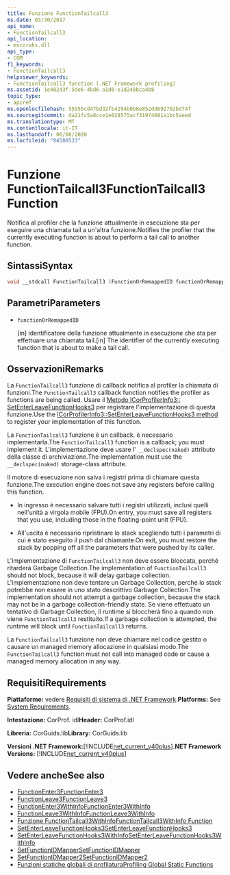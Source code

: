 ```yaml
---
title: Funzione FunctionTailcall3
ms.date: 03/30/2017
api_name:
- FunctionTailcall3
api_location:
- mscorwks.dll
api_type:
- COM
f1_keywords:
- FunctionTailcall3
helpviewer_keywords:
- FunctionTailcall3 function [.NET Framework profiling]
ms.assetid: 1e48243f-5de6-4bd6-a1d0-e1d248bca4b8
topic_type:
- apiref
ms.openlocfilehash: 55955cd47bd32fb4294b0b8e852dd692702bd74f
ms.sourcegitcommit: da21fc5a8cce1e028575acf31974681a1bc5aeed
ms.translationtype: MT
ms.contentlocale: it-IT
ms.lasthandoff: 06/08/2020
ms.locfileid: "84500533"
---
```

# <a name="functiontailcall3-function"></a><span data-ttu-id="17d39-102">Funzione FunctionTailcall3</span><span class="sxs-lookup"><span data-stu-id="17d39-102">FunctionTailcall3 Function</span></span>
<span data-ttu-id="17d39-103">Notifica al profiler che la funzione attualmente in esecuzione sta per eseguire una chiamata tail a un'altra funzione.</span><span class="sxs-lookup"><span data-stu-id="17d39-103">Notifies the profiler that the currently executing function is about to perform a tail call to another function.</span></span>  
  
## <a name="syntax"></a><span data-ttu-id="17d39-104">Sintassi</span><span class="sxs-lookup"><span data-stu-id="17d39-104">Syntax</span></span>  
  
```cpp  
void __stdcall FunctionTailcall3 (FunctionOrRemappedID functionOrRemappedID);  
```  
  
## <a name="parameters"></a><span data-ttu-id="17d39-105">Parametri</span><span class="sxs-lookup"><span data-stu-id="17d39-105">Parameters</span></span>

- `functionOrRemappedID`

  <span data-ttu-id="17d39-106">\[in] identificatore della funzione attualmente in esecuzione che sta per effettuare una chiamata tail.</span><span class="sxs-lookup"><span data-stu-id="17d39-106">\[in] The identifier of the currently executing function that is about to make a tail call.</span></span>

## <a name="remarks"></a><span data-ttu-id="17d39-107">Osservazioni</span><span class="sxs-lookup"><span data-stu-id="17d39-107">Remarks</span></span>  
 <span data-ttu-id="17d39-108">La `FunctionTailcall3` funzione di callback notifica al profiler la chiamata di funzioni.</span><span class="sxs-lookup"><span data-stu-id="17d39-108">The `FunctionTailcall3` callback function notifies the profiler as functions are being called.</span></span> <span data-ttu-id="17d39-109">Usare il [Metodo ICorProfilerInfo3:: SetEnterLeaveFunctionHooks3](icorprofilerinfo3-setenterleavefunctionhooks3-method.md) per registrare l'implementazione di questa funzione.</span><span class="sxs-lookup"><span data-stu-id="17d39-109">Use the [ICorProfilerInfo3::SetEnterLeaveFunctionHooks3 method](icorprofilerinfo3-setenterleavefunctionhooks3-method.md) to register your implementation of this function.</span></span>  
  
 <span data-ttu-id="17d39-110">La `FunctionTailcall3` funzione è un callback. è necessario implementarla.</span><span class="sxs-lookup"><span data-stu-id="17d39-110">The `FunctionTailcall3` function is a callback; you must implement it.</span></span> <span data-ttu-id="17d39-111">L'implementazione deve usare l' `__declspec(naked)` attributo della classe di archiviazione.</span><span class="sxs-lookup"><span data-stu-id="17d39-111">The implementation must use the `__declspec(naked)` storage-class attribute.</span></span>  
  
 <span data-ttu-id="17d39-112">Il motore di esecuzione non salva i registri prima di chiamare questa funzione.</span><span class="sxs-lookup"><span data-stu-id="17d39-112">The execution engine does not save any registers before calling this function.</span></span>  
  
- <span data-ttu-id="17d39-113">In ingresso è necessario salvare tutti i registri utilizzati, inclusi quelli nell'unità a virgola mobile (FPU).</span><span class="sxs-lookup"><span data-stu-id="17d39-113">On entry, you must save all registers that you use, including those in the floating-point unit (FPU).</span></span>  
  
- <span data-ttu-id="17d39-114">All'uscita è necessario ripristinare lo stack scegliendo tutti i parametri di cui è stato eseguito il push dal chiamante.</span><span class="sxs-lookup"><span data-stu-id="17d39-114">On exit, you must restore the stack by popping off all the parameters that were pushed by its caller.</span></span>  
  
 <span data-ttu-id="17d39-115">L'implementazione di `FunctionTailcall3` non deve essere bloccata, perché ritarderà Garbage Collection.</span><span class="sxs-lookup"><span data-stu-id="17d39-115">The implementation of `FunctionTailcall3` should not block, because it will delay garbage collection.</span></span> <span data-ttu-id="17d39-116">L'implementazione non deve tentare un Garbage Collection, perché lo stack potrebbe non essere in uno stato descrittivo Garbage Collection.</span><span class="sxs-lookup"><span data-stu-id="17d39-116">The implementation should not attempt a garbage collection, because the stack may not be in a garbage collection-friendly state.</span></span> <span data-ttu-id="17d39-117">Se viene effettuato un tentativo di Garbage Collection, il runtime si bloccherà fino a quando non viene `FunctionTailcall3` restituito.</span><span class="sxs-lookup"><span data-stu-id="17d39-117">If a garbage collection is attempted, the runtime will block until `FunctionTailcall3` returns.</span></span>  
  
 <span data-ttu-id="17d39-118">La `FunctionTailcall3` funzione non deve chiamare nel codice gestito o causare un managed memory allocazione in qualsiasi modo.</span><span class="sxs-lookup"><span data-stu-id="17d39-118">The `FunctionTailcall3` function must not call into managed code or cause a managed memory allocation in any way.</span></span>  
  
## <a name="requirements"></a><span data-ttu-id="17d39-119">Requisiti</span><span class="sxs-lookup"><span data-stu-id="17d39-119">Requirements</span></span>  
 <span data-ttu-id="17d39-120">**Piattaforme:** vedere [Requisiti di sistema di .NET Framework](../../get-started/system-requirements.md).</span><span class="sxs-lookup"><span data-stu-id="17d39-120">**Platforms:** See [System Requirements](../../get-started/system-requirements.md).</span></span>  
  
 <span data-ttu-id="17d39-121">**Intestazione:** CorProf. idl</span><span class="sxs-lookup"><span data-stu-id="17d39-121">**Header:** CorProf.idl</span></span>  
  
 <span data-ttu-id="17d39-122">**Libreria:** CorGuids.lib</span><span class="sxs-lookup"><span data-stu-id="17d39-122">**Library:** CorGuids.lib</span></span>  
  
 <span data-ttu-id="17d39-123">**Versioni .NET Framework:**[!INCLUDE[net_current_v40plus](../../../../includes/net-current-v40plus-md.md)]</span><span class="sxs-lookup"><span data-stu-id="17d39-123">**.NET Framework Versions:** [!INCLUDE[net_current_v40plus](../../../../includes/net-current-v40plus-md.md)]</span></span>  
  
## <a name="see-also"></a><span data-ttu-id="17d39-124">Vedere anche</span><span class="sxs-lookup"><span data-stu-id="17d39-124">See also</span></span>

- [<span data-ttu-id="17d39-125">FunctionEnter3</span><span class="sxs-lookup"><span data-stu-id="17d39-125">FunctionEnter3</span></span>](functionenter3-function.md)
- [<span data-ttu-id="17d39-126">FunctionLeave3</span><span class="sxs-lookup"><span data-stu-id="17d39-126">FunctionLeave3</span></span>](functionleave3-function.md)
- [<span data-ttu-id="17d39-127">FunctionEnter3WithInfo</span><span class="sxs-lookup"><span data-stu-id="17d39-127">FunctionEnter3WithInfo</span></span>](functionenter3withinfo-function.md)
- [<span data-ttu-id="17d39-128">FunctionLeave3WithInfo</span><span class="sxs-lookup"><span data-stu-id="17d39-128">FunctionLeave3WithInfo</span></span>](functionleave3withinfo-function.md)
- [<span data-ttu-id="17d39-129">Funzione FunctionTailcall3WithInfo</span><span class="sxs-lookup"><span data-stu-id="17d39-129">FunctionTailcall3WithInfo Function</span></span>](functiontailcall3withinfo-function.md)
- [<span data-ttu-id="17d39-130">SetEnterLeaveFunctionHooks3</span><span class="sxs-lookup"><span data-stu-id="17d39-130">SetEnterLeaveFunctionHooks3</span></span>](icorprofilerinfo3-setenterleavefunctionhooks3-method.md)
- [<span data-ttu-id="17d39-131">SetEnterLeaveFunctionHooks3WithInfo</span><span class="sxs-lookup"><span data-stu-id="17d39-131">SetEnterLeaveFunctionHooks3WithInfo</span></span>](icorprofilerinfo3-setenterleavefunctionhooks3withinfo-method.md)
- [<span data-ttu-id="17d39-132">SetFunctionIDMapper</span><span class="sxs-lookup"><span data-stu-id="17d39-132">SetFunctionIDMapper</span></span>](icorprofilerinfo-setfunctionidmapper-method.md)
- [<span data-ttu-id="17d39-133">SetFunctionIDMapper2</span><span class="sxs-lookup"><span data-stu-id="17d39-133">SetFunctionIDMapper2</span></span>](icorprofilerinfo3-setfunctionidmapper2-method.md)
- [<span data-ttu-id="17d39-134">Funzioni statiche globali di profilatura</span><span class="sxs-lookup"><span data-stu-id="17d39-134">Profiling Global Static Functions</span></span>](profiling-global-static-functions.md)
